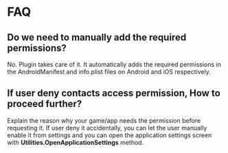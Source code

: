 # FAQ

## Do we need to manually add the required permissions?

No. Plugin takes care of it. It automatically adds the required permissions in the AndroidManifest and info.plist files on Android and iOS respectively.

## If user deny  contacts access permission, How to proceed further?

Explain the reason why your game/app needs the permission before requesting it. If user deny it accidentally, you can let the user manually enable it from settings and you can open the application settings screen with  **Utilities.OpenApplicationSettings** method.




